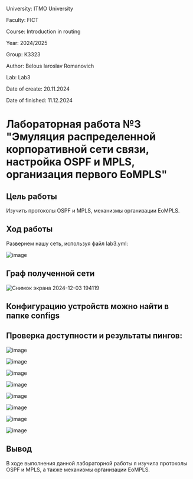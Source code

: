 University: ITMO University

Faculty: FICT

Course: Introduction in routing

Year: 2024/2025

Group: K3323

Author: Belous Iaroslav Romanovich

Lab: Lab3

Date of create: 20.11.2024

Date of finished: 11.12.2024

# Лабораторная работa №3 "Эмуляция распределенной корпоративной сети связи, настройка OSPF и MPLS, организация первого EoMPLS"

## Цель работы

Изучить протоколы OSPF и MPLS, механизмы организации EoMPLS.

## Ход работы ##

Развернем нашу сеть, используя файл lab3.yml:

![image](https://github.com/user-attachments/assets/7ade9499-2b33-4bbf-a5f0-ac5eaa1e7945)


## Граф полученной сети

![Снимок экрана 2024-12-03 194119](https://github.com/user-attachments/assets/a00d989a-d655-4c66-bde4-14ba683e2501)


## Конфигурацию устройств можно найти в папке configs



## Проверка доступности и результаты пингов:

![image](https://github.com/user-attachments/assets/a34630ab-643a-4bae-a3cf-b5bb7a261630)


![image](https://github.com/user-attachments/assets/da493c0d-8fcf-456e-96b4-1fa03277afe9)


![image](https://github.com/user-attachments/assets/2d11e56c-51e8-42fc-b024-25d8d3c9b451)


![image](https://github.com/user-attachments/assets/629f0656-4cb6-4941-9792-dbf80eb62ebe)


![image](https://github.com/user-attachments/assets/40a8772b-97eb-410b-a54f-0c7ce002ce27)


![image](https://github.com/user-attachments/assets/ccff315b-9b56-4e30-b0f1-eac1d48d25bd)


![image](https://github.com/user-attachments/assets/c297526e-bb53-42d3-8ee4-ee83ad59b3f0)


![image](https://github.com/user-attachments/assets/60f5dbce-5c49-44d7-9398-f7ec9c897014)


## Вывод 

В ходе выполнения данной лабораторной работы я изучила протоколы OSPF и MPLS, а также механизмы организации EoMPLS.



